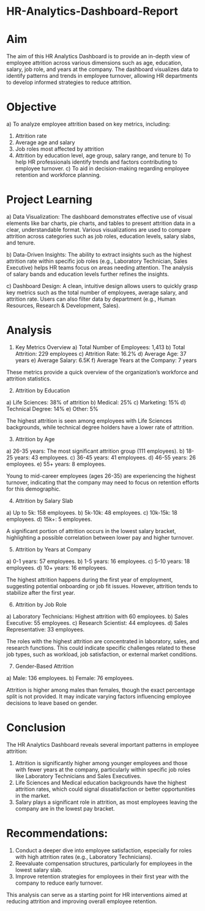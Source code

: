 # HR-Analytics-Dashboard-Report

# Aim
The aim of this HR Analytics Dashboard is to provide an in-depth view of employee attrition across various dimensions such as age, education, salary, job role, and years at the company. The dashboard visualizes data to identify patterns and trends in employee turnover, allowing HR departments to develop informed strategies to reduce attrition.

# Objective
a) To analyze employee attrition based on key metrics, including:
  1. Attrition rate
  2. Average age and salary
  3. Job roles most affected by attrition
  4. Attrition by education level, age group, salary range, and tenure
b) To help HR professionals identify trends and factors contributing to employee turnover.
c) To aid in decision-making regarding employee retention and workforce planning.

# Project Learning
a) Data Visualization: The dashboard demonstrates effective use of visual elements like bar charts, pie charts, and tables to present attrition data in a clear, understandable format. Various visualizations are used to compare attrition across categories such as job roles, education levels, salary slabs, and tenure.

b) Data-Driven Insights: The ability to extract insights such as the highest attrition rate within specific job roles (e.g., Laboratory Technician, Sales Executive) helps HR teams focus on areas needing attention. The analysis of salary bands and education levels further refines the insights.

c) Dashboard Design: A clean, intuitive design allows users to quickly grasp key metrics such as the total number of employees, average salary, and attrition rate. Users can also filter data by department (e.g., Human Resources, Research & Development, Sales).

# Analysis
1. Key Metrics Overview
  a) Total Number of Employees: 1,413
  b) Total Attrition: 229 employees
  c) Attrition Rate: 16.2%
  d) Average Age: 37 years
  e) Average Salary: 6.5K 
  f) Average Years at the Company: 7 years

These metrics provide a quick overview of the organization’s workforce and attrition statistics.

2. Attrition by Education

  a) Life Sciences: 38% of attrition
  b) Medical: 25%
  c) Marketing: 15%
  d) Technical Degree: 14%
  e) Other: 5%

The highest attrition is seen among employees with Life Sciences backgrounds, while technical degree holders have a lower rate of attrition.

3. Attrition by Age

  a) 26-35 years: The most significant attrition group (111 employees).
  b) 18-25 years: 43 employees.
  c) 36-45 years: 41 employees.
  d) 46-55 years: 26 employees.
  e) 55+ years: 8 employees.

Young to mid-career employees (ages 26-35) are experiencing the highest turnover, indicating that the company may need to focus on retention efforts for this demographic.

4. Attrition by Salary Slab

  a) Up to 5k: 158 employees.
  b) 5k-10k: 48 employees.
  c) 10k-15k: 18 employees.
  d) 15k+: 5 employees.

A significant portion of attrition occurs in the lowest salary bracket, highlighting a possible correlation between lower pay and higher turnover.

5. Attrition by Years at Company

  a) 0-1 years: 57 employees.
  b) 1-5 years: 16 employees.
  c) 5-10 years: 18 employees.
  d) 10+ years: 16 employees.

The highest attrition happens during the first year of employment, suggesting potential onboarding or job fit issues. However, attrition tends to stabilize after the first year.

6. Attrition by Job Role

  a) Laboratory Technicians: Highest attrition with 60 employees.
  b) Sales Executive: 55 employees.
  c) Research Scientist: 44 employees.
  d) Sales Representative: 33 employees.

The roles with the highest attrition are concentrated in laboratory, sales, and research functions. This could indicate specific challenges related to these job types, such as workload, job satisfaction, or external market conditions.

7. Gender-Based Attrition

  a) Male: 136 employees.
  b) Female: 76 employees.

Attrition is higher among males than females, though the exact percentage split is not provided. It may indicate varying factors influencing employee decisions to leave based on gender.

# Conclusion

The HR Analytics Dashboard reveals several important patterns in employee attrition:
1. Attrition is significantly higher among younger employees and those with fewer years at the company, particularly within specific job roles like Laboratory Technicians and Sales Executives.
2. Life Sciences and Medical education backgrounds have the highest attrition rates, which could signal dissatisfaction or better opportunities in the market.
3. Salary plays a significant role in attrition, as most employees leaving the company are in the lowest pay bracket.

# Recommendations:
1. Conduct a deeper dive into employee satisfaction, especially for roles with high attrition rates (e.g., Laboratory Technicians).
2. Reevaluate compensation structures, particularly for employees in the lowest salary slab.
3. Improve retention strategies for employees in their first year with the company to reduce early turnover.

This analysis can serve as a starting point for HR interventions aimed at reducing attrition and improving overall employee retention.
